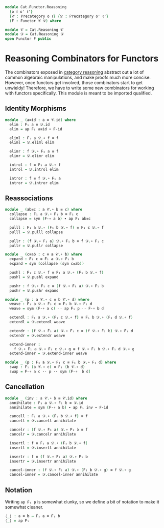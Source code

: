 <!--
```agda
open import 1Lab.Path

open import Cat.Base

import Cat.Reasoning
```
-->

```agda
module Cat.Functor.Reasoning
  {o ℓ o' ℓ'}
  {𝒞 : Precategory o ℓ} {𝒟 : Precategory o' ℓ'}
  (F : Functor 𝒞 𝒟) where

module 𝒞 = Cat.Reasoning 𝒞
module 𝒟 = Cat.Reasoning 𝒟
open Functor F public
```

<!--
```agda
private variable
  A B C : 𝒞.Ob
  a b c d : 𝒞.Hom A B
  X Y Z : 𝒟.Ob
  f g h i : 𝒟.Hom X Y
```
-->


# Reasoning Combinators for Functors

The combinators exposed in [category reasoning] abstract out a lot of common
algebraic manipulations, and make proofs much more concise. However, once functors
get involved, those combinators start to get unwieldy! Therefore, we have
to write some new combinators for working with functors specifically.
This module is meant to be imported qualified.

[category reasoning]: Cat.Reasoning.html

## Identity Morphisms

```agda
module _ (a≡id : a ≡ 𝒞.id) where
  elim : F₁ a ≡ 𝒟.id
  elim = ap F₁ a≡id ∙ F-id

  eliml : F₁ a 𝒟.∘ f ≡ f
  eliml = 𝒟.eliml elim

  elimr : f 𝒟.∘ F₁ a ≡ f
  elimr = 𝒟.elimr elim

  introl : f ≡ F₁ a 𝒟.∘ f
  introl = 𝒟.introl elim

  intror : f ≡ f 𝒟.∘ F₁ a
  intror = 𝒟.intror elim
```

## Reassociations

```agda
module _ (ab≡c : a 𝒞.∘ b ≡ c) where
  collapse : F₁ a 𝒟.∘ F₁ b ≡ F₁ c
  collapse = sym (F-∘ a b) ∙ ap F₁ ab≡c

  pulll : F₁ a 𝒟.∘ (F₁ b 𝒟.∘ f) ≡ F₁ c 𝒟.∘ f
  pulll = 𝒟.pulll collapse

  pullr : (f 𝒟.∘ F₁ a) 𝒟.∘ F₁ b ≡ f 𝒟.∘ F₁ c
  pullr = 𝒟.pullr collapse

module _ (c≡ab : c ≡ a 𝒞.∘ b) where
  expand : F₁ c ≡ F₁ a 𝒟.∘ F₁ b
  expand = sym (collapse (sym c≡ab))

  pushl : F₁ c 𝒟.∘ f ≡ F₁ a 𝒟.∘ (F₁ b 𝒟.∘ f)
  pushl = 𝒟.pushl expand

  pushr : f 𝒟.∘ F₁ c ≡ (f 𝒟.∘ F₁ a) 𝒟.∘ F₁ b
  pushr = 𝒟.pushr expand

module _ (p : a 𝒞.∘ c ≡ b 𝒞.∘ d) where
  weave : F₁ a 𝒟.∘ F₁ c ≡ F₁ b 𝒟.∘ F₁ d
  weave = sym (F-∘ a c) ·· ap F₁ p ·· F-∘ b d

  extendl : F₁ a 𝒟.∘ (F₁ c 𝒟.∘ f) ≡ F₁ b 𝒟.∘ (F₁ d 𝒟.∘ f)
  extendl = 𝒟.extendl weave

  extendr : (f 𝒟.∘ F₁ a) 𝒟.∘ F₁ c ≡ (f 𝒟.∘ F₁ b) 𝒟.∘ F₁ d
  extendr = 𝒟.extendr weave

  extend-inner :
    f 𝒟.∘ F₁ a 𝒟.∘ F₁ c 𝒟.∘ g ≡ f 𝒟.∘ F₁ b 𝒟.∘ F₁ d 𝒟.∘ g
  extend-inner = 𝒟.extend-inner weave

module _ (p : F₁ a 𝒟.∘ F₁ c ≡ F₁ b 𝒟.∘ F₁ d) where
  swap : F₁ (a 𝒞.∘ c) ≡ F₁ (b 𝒞.∘ d)
  swap = F-∘ a c ·· p ·· sym (F-∘  b d)
```

## Cancellation

```agda
module _ (inv : a 𝒞.∘ b ≡ 𝒞.id) where
  annihilate : F₁ a 𝒟.∘ F₁ b ≡ 𝒟.id
  annihilate = sym (F-∘ a b) ∙ ap F₁ inv ∙ F-id

  cancell : F₁ a 𝒟.∘ (F₁ b 𝒟.∘ f) ≡ f
  cancell = 𝒟.cancell annihilate

  cancelr : (f 𝒟.∘ F₁ a) 𝒟.∘ F₁ b ≡ f
  cancelr = 𝒟.cancelr annihilate

  insertl : f ≡ F₁ a 𝒟.∘ (F₁ b 𝒟.∘ f)
  insertl = 𝒟.insertl annihilate

  insertr : f ≡ (f 𝒟.∘ F₁ a) 𝒟.∘ F₁ b
  insertr = 𝒟.insertr annihilate

  cancel-inner : (f 𝒟.∘ F₁ a) 𝒟.∘ (F₁ b 𝒟.∘ g) ≡ f 𝒟.∘ g
  cancel-inner = 𝒟.cancel-inner annihilate
```

## Notation

Writing `ap F₁ p` is somewhat clunky, so we define a bit of notation
to make it somewhat cleaner.

```agda
⟨_⟩ : a ≡ b → F₁ a ≡ F₁ b
⟨_⟩ = ap F₁
```
